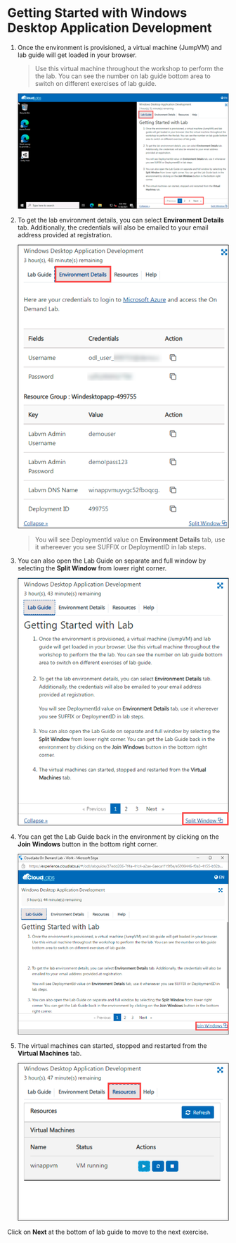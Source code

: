 # Getting Started with Windows Desktop Application Development

1. Once the environment is provisioned, a virtual machine (JumpVM) and lab guide will get loaded in your browser. 
   
   >Use this virtual machine throughout the workshop to perform the the lab. You can see the number on lab guide bottom area to switch on different exercises of lab guide.

   ![](./media/labenvironment-1.png)

1. To get the lab environment details, you can select **Environment Details** tab. Additionally, the credentials will also be emailed to your email address provided at registration. 

   ![](./media/labenvironment-.png)

    > You will see DeploymentId value on **Environment Details** tab, use it whereever you see SUFFIX or DeploymentID in lab steps.

1. You can also open the Lab Guide on separate and full window by selecting the **Split Window** from lower right corner. 

   ![](./media/labenvironment-3.1.png)

1. You can get the Lab Guide back in the environment by clicking on the **Join Windows** button in the bottom right corner.
   
   ![](./media/labenvironment-3.2.png)

1. The virtual machines can started, stopped and restarted from the **Virtual Machines** tab.
 
   ![](./media/labenvironment-4.png)
 
 
 Click on **Next** at the bottom of lab guide to move to the next exercise.

